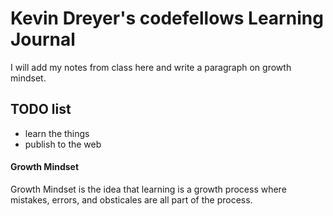 # Kevin Dreyer's codefellows Learning Journal

I will add my notes from class here and write a paragraph on growth mindset.

## TODO list

- learn the things 
- publish to the web 

#### Growth Mindset

Growth Mindset is the idea that learning is a growth process where mistakes, errors, and obsticales are all part of the process.
